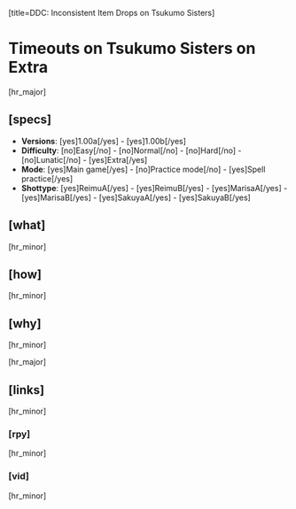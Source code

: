 [title=DDC: Inconsistent Item Drops on Tsukumo Sisters]
# Timeouts on Tsukumo Sisters on Extra

[hr_major]
## [specs]

* **Versions**: [yes]1.00a[/yes] - [yes]1.00b[/yes]
* **Difficulty**: [no]Easy[/no] - [no]Normal[/no] - [no]Hard[/no] - [no]Lunatic[/no] - [yes]Extra[/yes]
* **Mode**: [yes]Main game[/yes] -  [no]Practice mode[/no] - [yes]Spell practice[/yes]
* **Shottype**: [yes]ReimuA[/yes] - [yes]ReimuB[/yes] - [yes]MarisaA[/yes] - [yes]MarisaB[/yes] - [yes]SakuyaA[/yes] - [yes]SakuyaB[/yes]

## [what]
[hr_minor]



## [how]
[hr_minor]




## [why]
[hr_minor]



[hr_major]
## [links]
[hr_minor]
### [rpy]
[hr_minor]
### [vid]
[hr_minor]

